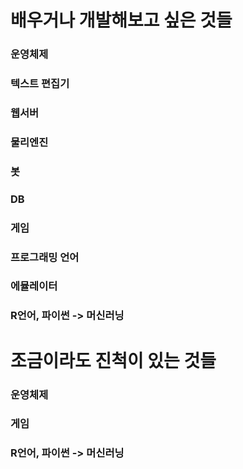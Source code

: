 # 배우거나 개발해보고 싶은 것들
### 운영체제   
### 텍스트 편집기
### 웹서버
### 물리엔진
### 봇
### DB
### 게임
### 프로그래밍 언어
### 에뮬레이터
### R언어, 파이썬 -> 머신러닝

# 조금이라도 진척이 있는 것들
### 운영체제
### 게임
### R언어, 파이썬 -> 머신러닝

